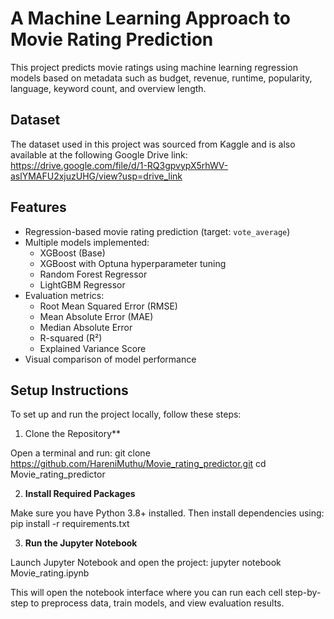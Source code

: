 # A Machine Learning Approach to Movie Rating Prediction

This project predicts movie ratings using machine learning regression models based on metadata such as budget, revenue, runtime, popularity, language, keyword count, and overview length.

## Dataset

The dataset used in this project was sourced from Kaggle and is also available at the following Google Drive link:  
https://drive.google.com/file/d/1-RQ3gpvypX5rhWV-aslYMAFU2xjuzUHG/view?usp=drive_link

## Features

- Regression-based movie rating prediction (target: `vote_average`)
- Multiple models implemented:
  - XGBoost (Base)
  - XGBoost with Optuna hyperparameter tuning
  - Random Forest Regressor
  - LightGBM Regressor
- Evaluation metrics:
  - Root Mean Squared Error (RMSE)
  - Mean Absolute Error (MAE)
  - Median Absolute Error
  - R-squared (R²)
  - Explained Variance Score
- Visual comparison of model performance

## Setup Instructions

To set up and run the project locally, follow these steps:

1. Clone the Repository**

Open a terminal and run:
git clone https://github.com/HareniMuthu/Movie_rating_predictor.git
cd Movie_rating_predictor


2. **Install Required Packages**

Make sure you have Python 3.8+ installed. Then install dependencies using:
pip install -r requirements.txt



3. **Run the Jupyter Notebook**

Launch Jupyter Notebook and open the project:
jupyter notebook Movie_rating.ipynb


This will open the notebook interface where you can run each cell step-by-step to preprocess data, train models, and view evaluation results.

